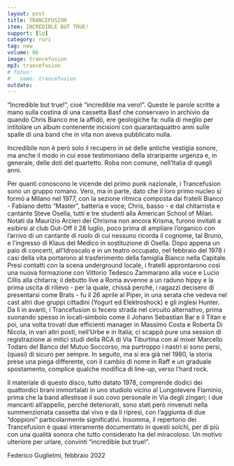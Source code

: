 ```yaml
---
layout: post
title: TRANCEFUSION
item: INCREDIBLE BUT TRUE!
support: [lp]
category: ruri
tag: new
volume: 06
image: trancefusion
mp3: trancefusion
# focus:
#   name: trancefusion
outdate:
---
```


“Incredible but true!”, cioè “incredible ma vero!”. Queste le parole scritte a mano sulla costina di una cassetta Basf che conservavo in archivio da quando Chris Bianco me la affidò, ere geologiche fa: nulla di meglio per intitolare un album contenente incisioni con quarantaquattro anni sulle spalle di una band che in vita non aveva pubblicato nulla. 

Incredibile non è però solo il recupero in sé delle antiche vestigia sonore, ma anche il modo in cui esse testimoniano della straripante urgenza e, in generale, delle doti del quartetto. Roba non comune, nell’Italia di quegli anni. 

Per quanti conoscono le vicende del primo punk nazionale, i Trancefusion sono un gruppo romano. Vero, ma in parte, dato che il loro primo nucleo si formò a Milano nel 1977, con la sezione ritmica composta dai fratelli Bianco - Fabiano detto “Master”, batteria e voce; Chris, basso - e dal chitarrista e cantante Steve Osella, tutti e tre studenti alla American School of Milan. Notati da Maurizio Arcieri dei Chrisma non ancora Krisma, furono invitati a esibirsi al club Out-Off il 28 luglio, poco prima di ampliare l’organico con l’arrivo di un cantante di ruolo di cui nessuno ricorda il cognome, tal Bruno, e l’ingresso di Klaus del Medico in sostituzione di Osella. Dopo appena un paio di concerti, all’Idroscalo e in un teatro occupato, nel febbraio del 1978 i casi della vita portarono al trasferimento della famiglia Bianco nella Capitale. Presi contatti con la scena underground locale, i fratelli approntarono così una nuova formazione con Vittorio Tedesco Zammarano alla voce e Lucio Cillis alla chitarra; il debutto live a Roma avvenne a un raduno hippy e la prima uscita di rilievo - per la quale, chissà perché, i ragazzi decisero di presentarsi come Brats - fu il 26 aprile al Piper, in una serata che vedeva nel cast altri due gruppi cittadini (Yogurt ed Elektroshock) e gli inglesi Hunter. Da lì in avanti, i Trancefusion si fecero strada nel circuito alternativo, prima suonando spesso in locali-simbolo come il Johann Sebastian Bar e il Titan e poi, una volta trovati due efficienti manager in Massimo Costa e Roberta Di Nicola, in vari altri posti, nell’Urbe e in Italia; ci scappò pure una session di registrazione ai mitici studi della RCA di Via Tiburtina con al mixer Marcello Todaro del Banco del Mutuo Soccorso, ma purtroppo i nastri si sono persi, (quasi) di sicuro per sempre. In seguito, ma si era già nel 1980, la storia prese una piega differente, con il cambio di nome in Raff e un graduale spostamento, complice qualche modifica di line-up, verso l’hard rock.

Il materiale di questo disco, tutto datato 1978, comprende dodici dei quattordici brani immortalati in uno studiolo vicino al Lungotevere Flaminio, prima che la band allestisse il suo covo personale in Via degli zingari; i due mancanti all’appello, perché deteriorati, sono stati però rinvenuti nella summenzionata cassetta dal vivo e da lì ripresi, con l’aggiunta di due “doppioni” particolarmente significativi. Insomma, il repertorio dei Trancefusion è quasi interamente documentato in questi solchi, per di più con una qualità sonora che tutto considerato ha del miracoloso. Un motivo ulteriore per urlare, convinti “incredible but true!”.

Federico Guglielmi, febbraio 2022
